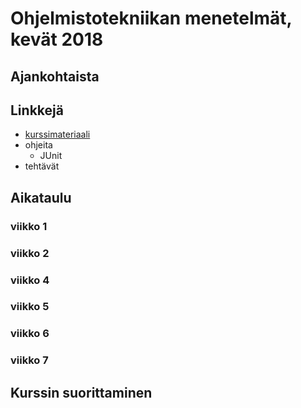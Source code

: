 # Ohjelmistotekniikan menetelmät, kevät 2018

## Ajankohtaista

## Linkkejä

- [kurssimateriaali]()
- ohjeita
  - JUnit
- tehtävät

## Aikataulu

### viikko 1

### viikko 2

### viikko 4

### viikko 5

### viikko 6

### viikko 7

## Kurssin suorittaminen

## 
